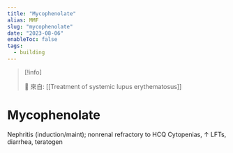 ```yaml
---
title: "Mycophenolate"
alias: MMF
slug: "mycophenolate"
date: "2023-08-06"
enableToc: false
tags:
  - building
---
```


> [!info]
>
> 🌱 來自: [[Treatment of systemic lupus erythematosus]]

# Mycophenolate

Nephritis (induction/maint);
nonrenal refractory to HCQ
Cytopenias, ↑ LFTs, diarrhea, teratogen
